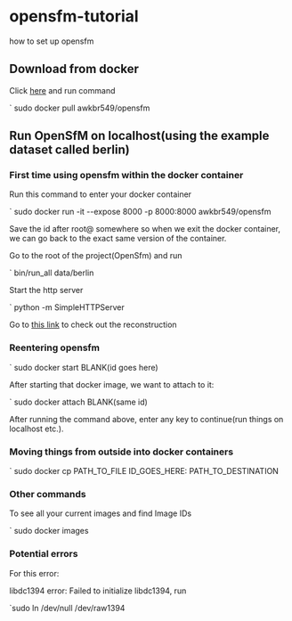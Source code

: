 # opensfm-tutorial
how to set up opensfm

## Download from docker

Click [here](https://hub.docker.com/r/awkbr549/opensfm/) and run command

` sudo docker pull awkbr549/opensfm


## Run OpenSfM on localhost(using the example dataset called berlin)

### First time using opensfm within the docker container

Run this command to enter your docker container

` sudo docker run -it --expose 8000 -p 8000:8000 awkbr549/opensfm

Save the id after root@ somewhere so when we exit the docker container, we can go back to the exact same version of the container.

Go to the root of the project(OpenSfm) and run

` bin/run_all data/berlin

Start the http server

` python -m SimpleHTTPServer

Go to [this link](http://localhost:8000/viewer/reconstruction.html#file=/data/DATASET_NAME/reconstruction.meshed.json) to check out the reconstruction


### Reentering opensfm

` sudo docker start BLANK(id goes here)

After starting that docker image, we want to attach to it:

` sudo docker attach BLANK(same id)

After running the command above, enter any key to continue(run things on localhost etc.).


### Moving things from outside into docker containers

` sudo docker cp PATH_TO_FILE ID_GOES_HERE: PATH_TO_DESTINATION


### Other commands

To see all your current images and find Image IDs

` sudo docker images


### Potential errors

For this error:

libdc1394 error: Failed to initialize libdc1394, run

`sudo ln /dev/null /dev/raw1394


